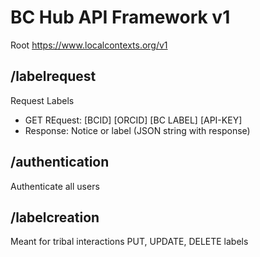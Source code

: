 # BC Hub API Framework v1

Root https://www.localcontexts.org/v1

## /labelrequest
Request Labels
  * GET REquest:
[BCID] [ORCID] [BC LABEL] [API-KEY]
  * Response:
  Notice or label (JSON string with response)

## /authentication
Authenticate all users

## /labelcreation
Meant for tribal interactions
PUT, UPDATE, DELETE labels
